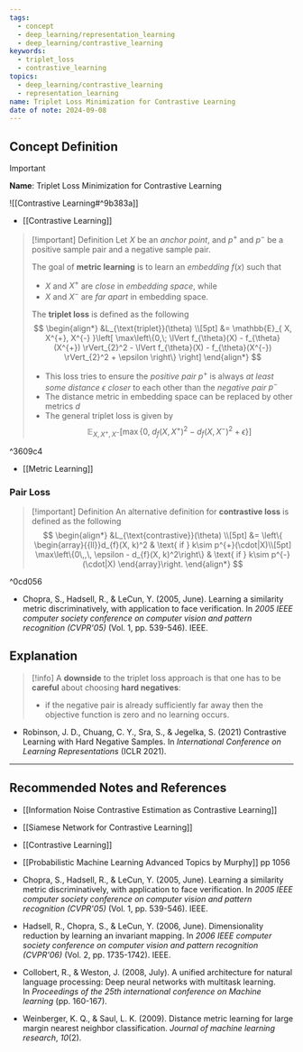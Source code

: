 ```yaml
---
tags:
  - concept
  - deep_learning/representation_learning
  - deep_learning/contrastive_learning
keywords:
  - triplet_loss
  - contrastive_learning
topics:
  - deep_learning/contrastive_learning
  - representation_learning
name: Triplet Loss Minimization for Contrastive Learning
date of note: 2024-09-08
---
```


## Concept Definition

>[!important]
>**Name**: Triplet Loss Minimization for Contrastive Learning

![[Contrastive Learning#^9b383a]]

- [[Contrastive Learning]]

>[!important] Definition
>Let $X$ be an *anchor point*, and $p^{+}$ and $p^{-}$ be a positive sample pair and a negative sample pair.
>
>The goal of **metric learning** is to learn an *embedding* $f(x)$ such that 
>- $X$ and $X^{+}$ are *close* in *embedding space*, while
>-  $X$ and $X^{-}$ are *far apart* in embedding space.
>
>
>The **triplet loss** is defined as the following
>$$
>\begin{align*}
> &L_{\text{triplet}}(\theta) \\[5pt]
> &=  \mathbb{E}_{ X, X^{+}, X^{-} }\left[  \max\left\{0,\; \lVert f_{\theta}(X) - f_{\theta}(X^{+}) \rVert_{2}^2 -  \lVert f_{\theta}(X) - f_{\theta}(X^{-}) \rVert_{2}^2 + \epsilon \right\}  \right]
>\end{align*}
>$$
>- This loss tries to ensure the *positive pair* $p^{+}$ is always *at least some distance* $\epsilon$ *closer* to each other than the *negative pair* $p^{-}$
>- The distance metric in embedding space can be replaced by other metrics $d$
>- The general triplet loss is given by $$\mathbb{E}_{ X, X^{+}, X^{-} }\left[  \max\left\{0,\; d_{f}(X, X^{+})^2 - d_{f}(X, X^{-})^2 + \epsilon \right\}  \right]$$
>  

^3609c4

- [[Metric Learning]]


### Pair Loss

>[!important] Definition
>An alternative definition for **contrastive loss** is defined as the following
>$$
>\begin{align*}
> &L_{\text{contrastive}}(\theta) \\[5pt]
> &= \left\{ \begin{array}{{ll}}d_{f}(X, k)^2 & \text{ if } k\sim p^{+}(\cdot|X)\\[5pt] \max\left\{0\,,\, \epsilon - d_{f}(X, k)^2\right\}  & \text{ if } k\sim p^{-}(\cdot|X)  \end{array}\right. 
>\end{align*}
>$$

^0cd056

- Chopra, S., Hadsell, R., & LeCun, Y. (2005, June). Learning a similarity metric discriminatively, with application to face verification. In _2005 IEEE computer society conference on computer vision and pattern recognition (CVPR'05)_ (Vol. 1, pp. 539-546). IEEE.


## Explanation

>[!info]
>A **downside** to the triplet loss approach is that one has to be **careful** about choosing **hard negatives**: 
>- if the negative pair is already sufficiently far away then the objective function is zero and no learning occurs.

- Robinson, J. D., Chuang, C. Y., Sra, S., & Jegelka, S. (2021) Contrastive Learning with Hard Negative Samples. In _International Conference on Learning Representations_ (ICLR 2021).






-----------
##  Recommended Notes and References


- [[Information Noise Contrastive Estimation as Contrastive Learning]]
- [[Siamese Network for Contrastive Learning]]

- [[Contrastive Learning]]

- [[Probabilistic Machine Learning Advanced Topics by Murphy]] pp 1056
- Chopra, S., Hadsell, R., & LeCun, Y. (2005, June). Learning a similarity metric discriminatively, with application to face verification. In _2005 IEEE computer society conference on computer vision and pattern recognition (CVPR'05)_ (Vol. 1, pp. 539-546). IEEE.
- Hadsell, R., Chopra, S., & LeCun, Y. (2006, June). Dimensionality reduction by learning an invariant mapping. In _2006 IEEE computer society conference on computer vision and pattern recognition (CVPR'06)_ (Vol. 2, pp. 1735-1742). IEEE.
- Collobert, R., & Weston, J. (2008, July). A unified architecture for natural language processing: Deep neural networks with multitask learning. In _Proceedings of the 25th international conference on Machine learning_ (pp. 160-167).
- Weinberger, K. Q., & Saul, L. K. (2009). Distance metric learning for large margin nearest neighbor classification. _Journal of machine learning research_, _10_(2).